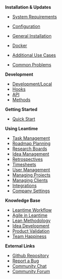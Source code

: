 **Installation & Updates**
  - [System Requirements](installation/system-requirements.md)
  - [Configuration](installation/configuration.md)
  - [General Installation](installation/quick-installation.md)
  - [Docker](installation/docker.md)
  - [Additional Use Cases](installation/advanced.md)

  - [Common Problems](installation/common-issues.md)

 
**Development**
  - [Development/Local](installation/development.md)
  - [Hooks](technical/hooks.md)
  - [API](api/usage.md)
  - [Methods](technical/README.md)
 
**Getting Started**

  - [Quick Start](getting-started/new-project.md)
 

**Using Leantime**
  
  - [Task Management](using-leantime/task-management.md)
  - [Roadmap Planning](using-leantime/roadmap-planning.md)
  - [Research Boards](using-leantime/research-boards.md)
  - [Idea Management](using-leantime/idea-management.md)
  - [Retrospectives](using-leantime/retrospectives.md)
  - [Timesheets](using-leantime/timesheets.md)
  - [User Management](using-leantime/user-management.md)
  - [Managing Projects](using-leantime/managing-projects.md)
  - [Managing Clients](using-leantime/managing-clients.md)
  - [Integrations](using-leantime/integrations.md)
  - [Company Settings](using-leantime/company-settings.md)
  
    
**Knowledge Base**

  - [Leantime Workflow](knowledge-base/wheretostart.md)
  - [Agile in Leantime](knowledge-base/agile.md)
  - [Lean Methodology](knowledge-base/whatislean.md)
  - [Idea Development](knowledge-base/idea-development.md)
  - [Product Validation](knowledge-base/product-validation.md)
  - [Team Happiness](knowledge-base/team-happiness.md)




**External Links**
- [Github Repository](https://github.com/Leantime/leantime/)
- [Report a Bug](https://github.com/Leantime/leantime/issues/new)
- [Community Chat](https://discord.gg/4zMzJtAq9z)
- [Community Forum](https://community.leantime.io/) 
